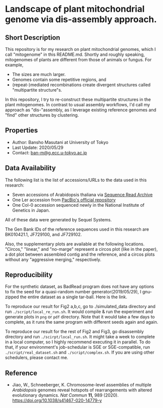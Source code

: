# Landscape of plant mitochondrial genome via dis-assembly approach.



## Short Description



This repository is for my research on plant mitochondrial genomes, which I call "mitogenome" in this README.md. Shortly and roughly speaking, mitogenomes of plants are different from those of animals or fungus. For example, 

- The sizes are much larger.
- Genomes contain some repetitive regions, and
-  (repeat-)mediated recombinations create divergent structures called "multipartite structure"s.

In this repository, I try to re-construct these multipartite structures in the plant mitogenomes. In contrast to usual assembly workflows, I'd call my approach as "dis-"assembly, as I leverage existing reference genomes and "find" other structures by clustering.



## Properties

- Author: Bansho Masutani at University of Tokyo
- Last Update: 2020/05/29
- Contact: ban-m@g.ecc.u-tokyo.ac.jp



## Data Availability

The following list is the list of accessions/URLs to the data used in this research:

- Seven accessions of Arabidopsis thaliana via [Sequence Read Archive]( https://www.ebi.ac.uk/ena/data/view/PRJEB31147)
- One Ler accession from [PacBio's official repository](https://downloads.pacbcloud.com/public/SequelData/ArabidopsisDemoData/)
- One Col-0 accession sequenced newly in the National Institute of Genetics in Japan.

All of these data were generated by Sequel Systems.



The Gen Bank IDs of the reference sequences used in this research are  BK010421.1, JF729100, and JF729102.

Also, the supplementary plots are available at the following locations. "Circos," "linear," and "no-marge" represent a circos plot (like in the paper), a dot plot between assembled contig and the reference, and a circos plots without any "aggressive merging," respectively.



## Reproducibility



For the synthetic dataset, as BadRead program does not have any options to fix the seed for a quasi-random number generator(2019/05/29), I gnu-zipped the entire dataset as a single tar-ball. Here is the link.



To reproduce our result for Fig2 a,b,c, go to ./simulated_data directory and run `./script/local_re_run.sh`. It would compile & run the experiment and generate plots in `png` or `pdf` directory. Note that it would take a few days to complete, as it runs the same program with different seeds again and again.

To reproduce our result for the rest of Fig2
 and Fig3, go disassembly directory and run `./scirpt/local_run.sh`. It might take a week to complete in a local computer, so I highly recommend executing it in parallel. To do that, if your environment's job-schedular is SGE or SGE-compatible, run `./script/real_dataset.sh` and `./script/complex.sh`. If you are using other schedulers, please contact me.



## Reference

- Jiao, W., Schneeberger, K. Chromosome-level assemblies of multiple *Arabidopsis* genomes reveal hotspots of rearrangements with altered evolutionary dynamics.
  *Nat Commun* **11,** 989 (2020). https://doi.org/10.1038/s41467-020-14779-y

